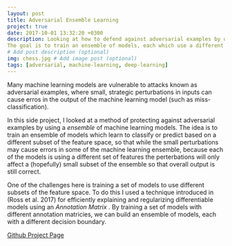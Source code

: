 ```yaml
---
layout: post
title: Adversarial Ensemble Learning 
project: true
date: 2017-10-01 13:32:20 +0300
description: Looking at how to defend against adversarial examples by using an ensemble of deep learning models. 
The goal is to train an ensemble of models, each which use a different set of features to perform classification.
# Add post description (optional)
img: chess.jpg # Add image post (optional)
tags: [adversarial, machine-learning, deep-learning]
---
```



Many machine learning models are vulnerable to attacks known as adversarial examples, where small, 
strategic perturbations in inputs can cause erros in the output of the machine learning model (such as miss-classification).

In this side project, I looked at a method of protecting against adversarial examples by using a <i> ensemble </i> of machine learning models. The idea is to train an ensemble of models which learn to classify or predict based on a different subset of the feature space, so that while the small perturbations may cause errors in some of the machine learning ensemble, because each of the models is using a different set of features the perterbations will only affect a (hopefully) small subset of the ensemble so that overall output is still correct.

One of the challenges here is training a set of models to use different subsets of the feature space. To do this I used a technique introduced in (Ross et al. 2017) for efficiently explaining and regularizing differentiable models using an <i> Annotation Matrix </i>. By training a set of models with different annotation matricies, we can build an ensemble of models, each with a different decision boundary. 

[Github Project Page](https://github.com/saramccarthy/EnsembleLearning)
